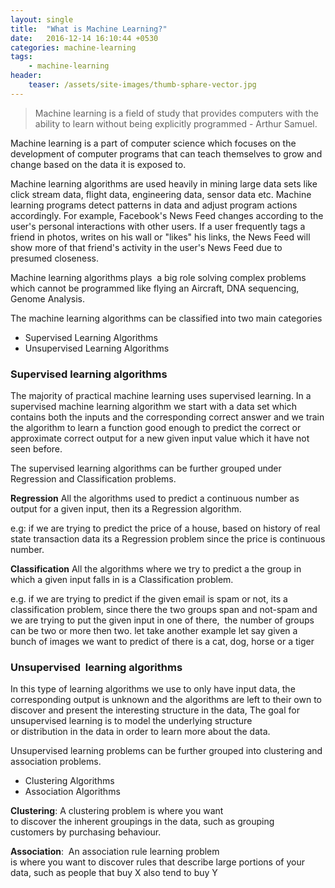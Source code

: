 ```yaml
---
layout: single
title:  "What is Machine Learning?"
date:   2016-12-14 16:10:44 +0530
categories: machine-learning
tags:
    - machine-learning
header:
    teaser: /assets/site-images/thumb-sphare-vector.jpg
---
```

> Machine learning is a field of study that provides computers with the ability to learn without being explicitly programmed - Arthur Samuel.

Machine learning is a part of computer science which focuses on the development of computer programs that can teach themselves to grow and change based on the data it is exposed to. 

Machine learning algorithms are used heavily in mining large data sets like click stream data, flight data, engineering data, sensor data etc. Machine learning programs detect patterns in data and adjust program actions accordingly. For example, Facebook's News Feed changes according to the user's personal interactions with other users. If a user frequently tags a friend in photos, writes on his wall or "likes" his links, the News Feed will show more of that friend's activity in the user's News Feed due to presumed closeness.

Machine learning algorithms plays  a big role solving complex problems which cannot be programmed like flying an Aircraft, DNA sequencing, Genome Analysis.

The machine learning algorithms can be classified into two main categories

* Supervised Learning Algorithms
* Unsupervised Learning Algorithms

### Supervised learning algorithms

The majority of practical machine learning uses supervised learning. In a supervised machine learning algorithm we start with a data set which contains both the inputs and the corresponding correct answer and we train the algorithm to learn a function good enough to predict the correct or approximate correct output for a new given input value which it have not seen before.

The supervised learning algorithms can be further grouped under Regression and Classification problems.

**Regression** All the algorithms used to predict a continuous number as output for a given input, then its a Regression algorithm. 

e.g: if we are trying to predict the price of a house, based on history of real state transaction data its a Regression problem since the price is continuous number. 

**Classification** All the algorithms where we try to predict a the group in which a given input falls in is a Classification problem.

e.g. if we are trying to predict if the given email is spam or not, its a classification problem, since there the two groups span and not-spam and we are trying to put the given input in one of there,  the number of groups can be two or more then two. let take another example let say given a bunch of images we want to predict of there is a cat, dog, horse or a tiger 


### Unsupervised  learning algorithms

In this type of learning algorithms we use to only have input data, the corresponding output is unknown and the algorithms are left to their own to discover and present the interesting structure in the data, The goal for unsupervised learning is to model the underlying structure  
or distribution in the data in order to learn more about the data.

Unsupervised learning problems can be further grouped into clustering and association problems.

* Clustering Algorithms
* Association Algorithms

**Clustering**: A clustering problem is where you want  
to discover the inherent groupings in the data, such as grouping  
customers by purchasing behaviour.

**Association**:  An association rule learning problem  
is where you want to discover rules that describe large portions of your  
data, such as people that buy X also tend to buy Y